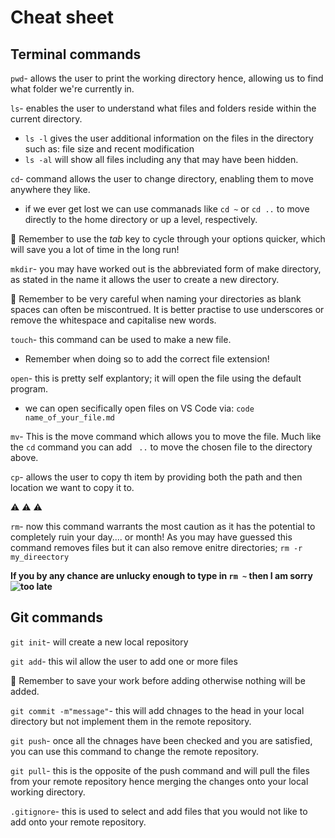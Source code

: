 # **Cheat sheet** 

## **Terminal commands**

`pwd`- allows the user to print the working directory hence, allowing us to find what folder we're currently in. 

 `ls`- enables the user to understand what files and folders reside within the current directory.
- `ls -l` gives the user additional information on the files in the directory such as: file size and recent modification 
- `ls -al` will show all files including any that may have been hidden. 

`cd`- command allows the user to change directory, enabling them to move anywhere they like. 
- if we ever get lost we can use commanads like `cd ~` or `cd ..` to move directly to the home directory or up a level, respectively. 

💭 Remember to use the *tab* key to cycle through your options quicker, which will save you a lot of time in the long run!

`mkdir`- you may have worked out is the abbreviated form of make directory, as stated in the name it allows the user to create a new directory. 

 💭  Remember to be very careful when naming your directories as blank spaces can often be miscontrued. It is better practise to use underscores or remove the whitespace and capitalise new words. 

`touch`- this command can be used to make a new file. 
- Remember when doing so to add the correct file extension! 

`open`- this is pretty self explantory; it will open the file using the default program. 
- we can open secifically open files on VS Code via: `code name_of_your_file.md` 

`mv`- This is the move command which allows you to move the file. Much like the `cd` command you can add ` ..` to move the chosen file to the directory above. 

`cp`- allows the user to copy th item by providing both the path and then location we want to copy it to. 

⚠️ ⚠️ ⚠️ 

`rm`- now this command warrants the most caution as it has the potential to completely ruin your day.... or month! As you may have guessed this command removes files but it can also remove enitre directories; `rm -r my_direectory` 

**If you by any chance are unlucky enough to type in `rm ~` then I am sorry ![too late](https://media1.giphy.com/media/X07Uc86CHuMwgMFGSr/giphy.gif?cid=ecf05e47k0xmf9guybqnlj173fh5zi19hm42r65s9e9k6pam&rid=giphy.gif&ct=g)** 


## **Git commands**

`git init`- will create a new local repository

`git add`- this wil allow the user to add one or more files

💭 Remember to save your work before adding otherwise nothing will be added. 

`git commit -m"message"`- this will add chnages to the head in your local directory but not implement them in the remote repository. 

`git push`- once all the chnages have been checked and you are satisfied, you can use this command to change the remote repository. 

`git pull`- this is the opposite of the push command and will pull the files from your remote repository hence merging the changes onto your local working directory. 

`.gitignore`- this is used to select and add files that you would not like to add onto your remote repository.  
